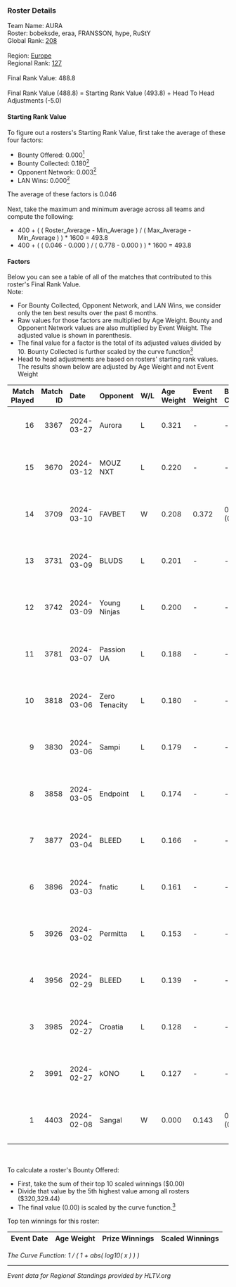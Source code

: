 ### Roster Details<br />
Team Name: AURA<br />
Roster: bobeksde, eraa, FRANSSON, hype, RuStY<br />
Global Rank: [208](../standings_global.md)<br />
<br />
Region: [Europe]( ../standings_europe.md)<br />
Regional Rank: [127]( ../standings_europe.md)<br />
<br />
Final Rank Value:  488.8<br />
<br />
Final Rank Value (488.8) = Starting Rank Value (493.8) + Head To Head Adjustments (-5.0)<br />

#### Starting Rank Value<br />
To figure out a rosters's Starting Rank Value, first take the average of these four factors:<br />
- Bounty Offered: 0.000[<sup>1</sup>](#table2)
- Bounty Collected: 0.180[<sup>2</sup>](#table1)
- Opponent Network: 0.003[<sup>2</sup>](#table1)
- LAN Wins: 0.000[<sup>2</sup>](#table1)

The average of these factors is 0.046<br />
<br />
Next, take the maximum and minimum average across all teams and compute the following:<br />
- 400 + ( ( Roster_Average - Min_Average ) / ( Max_Average - Min_Average ) ) * 1600 = 493.8
- 400 + ( ( 0.046 - 0.000 ) / ( 0.778 - 0.000 ) ) * 1600 = 493.8


#### Factors<br />
Below you can see a table of all of the matches that contributed to this roster's Final Rank Value.<br />
Note:<br />

- For Bounty Collected, Opponent Network, and LAN Wins, we consider only the ten best results over the past 6 months.
- Raw values for those factors are multiplied by Age Weight. Bounty and Opponent Network values are also multiplied by Event Weight. The adjusted value is shown in parenthesis.
- The final value for a factor is the total of its adjusted values divided by 10. Bounty Collected is further scaled by the curve function[<sup>3</sup>](#curveFunction)
- Head to head adjustments are based on rosters' starting rank values. The results shown below are adjusted by Age Weight and not Event Weight
<span id="table1"></span><br />


| Match Played | Match ID | Date       | Opponent      | W/L | Age Weight | Event Weight | Bounty Collected | Opponent Network | LAN Wins  | H2H Adj. | Roster                                 |
| -: | -: | :- | :- | :- | :- | :- | :- | :- | :- | -: | :- |
|           16 |     3367 | 2024-03-27 | Aurora        | L   | 0.321      | -            | -                | -                | -         |    -0.01 | bobeksde, eraa, FRANSSON, hype, RuStY  |
|           15 |     3670 | 2024-03-12 | MOUZ NXT      | L   | 0.220      | -            | -                | -                | -         |    -0.30 | bobeksde, eraa, Golden, Plopski, RuStY |
|           14 |     3709 | 2024-03-10 | FAVBET        | W   | 0.208      | 0.372        | 0.003 (0.000)    | 0.364 (0.028)    | 0 (0.000) |     5.38 | bobeksde, eraa, Golden, Plopski, RuStY |
|           13 |     3731 | 2024-03-09 | BLUDS         | L   | 0.201      | -            | -                | -                | -         |    -3.92 | bobeksde, eraa, Golden, Plopski, RuStY |
|           12 |     3742 | 2024-03-09 | Young Ninjas  | L   | 0.200      | -            | -                | -                | -         |    -1.10 | bobeksde, eraa, Golden, Plopski, RuStY |
|           11 |     3781 | 2024-03-07 | Passion UA    | L   | 0.188      | -            | -                | -                | -         |    -0.20 | bobeksde, eraa, Golden, Plopski, RuStY |
|           10 |     3818 | 2024-03-06 | Zero Tenacity | L   | 0.180      | -            | -                | -                | -         |    -0.18 | bobeksde, eraa, Golden, Plopski, RuStY |
|            9 |     3830 | 2024-03-06 | Sampi         | L   | 0.179      | -            | -                | -                | -         |    -0.56 | bobeksde, eraa, Golden, Plopski, RuStY |
|            8 |     3858 | 2024-03-05 | Endpoint      | L   | 0.174      | -            | -                | -                | -         |    -0.53 | bobeksde, eraa, Golden, Plopski, RuStY |
|            7 |     3877 | 2024-03-04 | BLEED         | L   | 0.166      | -            | -                | -                | -         |    -0.35 | bobeksde, eraa, Golden, Plopski, RuStY |
|            6 |     3896 | 2024-03-03 | fnatic        | L   | 0.161      | -            | -                | -                | -         |    -0.01 | bobeksde, eraa, Golden, Plopski, RuStY |
|            5 |     3926 | 2024-03-02 | Permitta      | L   | 0.153      | -            | -                | -                | -         |    -0.32 | bobeksde, eraa, Golden, Plopski, RuStY |
|            4 |     3956 | 2024-02-29 | BLEED         | L   | 0.139      | -            | -                | -                | -         |    -0.30 | bobeksde, eraa, Golden, Plopski, RuStY |
|            3 |     3985 | 2024-02-27 | Croatia       | L   | 0.128      | -            | -                | -                | -         |    -2.04 | bobeksde, eraa, Golden, Plopski, RuStY |
|            2 |     3991 | 2024-02-27 | kONO          | L   | 0.127      | -            | -                | -                | -         |    -0.58 | bobeksde, eraa, Golden, Plopski, RuStY |
|            1 |     4403 | 2024-02-08 | Sangal        | W   | 0.000      | 0.143        | 0.219 (0.000)    | 0.846 (0.000)    | 0 (0.000) |     0.01 | bobeksde, eraa, Golden, Plopski, RuStY |

<br />
<span id="table2"></span><br />
To calculate a roster's Bounty Offered:<br />

- First, take the sum of their top 10 scaled winnings ($0.00)
- Divide that value by the 5th highest value among all rosters ($320,329.44)
- The final value (0.00) is scaled by the curve function.[<sup>3</sup>](#curveFunction)

Top ten winnings for this roster:<br />

| Event Date | Age Weight | Prize Winnings | Scaled Winnings |
| :- | -: | :- | :- |


<span id="curveFunction"></span>_The Curve Function: 1 / ( 1 + abs( log10( x ) ) )_<br />

---
_Event data for Regional Standings provided by HLTV.org_<br />
